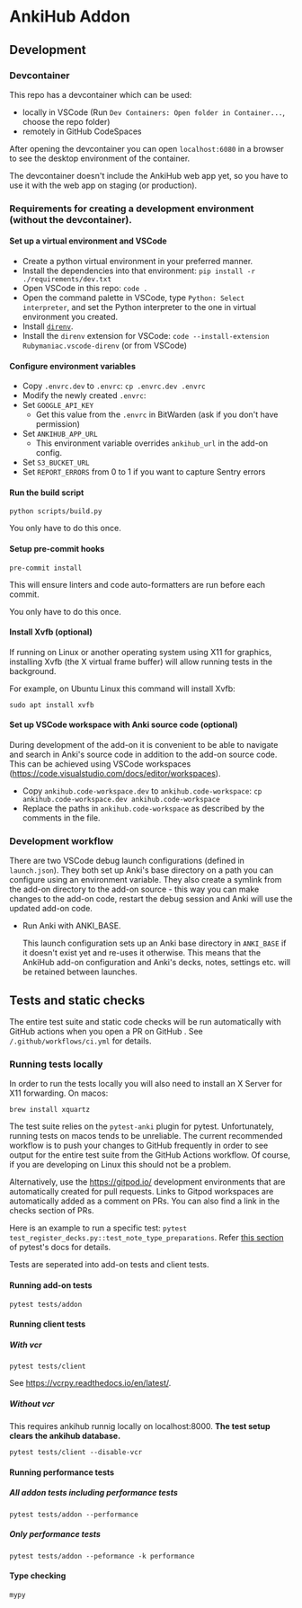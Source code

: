 # AnkiHub Addon

## Development

### Devcontainer
This repo has a devcontainer which can be used:
- locally in VSCode (Run `Dev Containers: Open folder in Container...`, choose the repo folder)
- remotely in GitHub CodeSpaces

After opening the devcontainer you can open `localhost:6080` in a browser to see the desktop environment of the container.

The devcontainer doesn't include the AnkiHub web app yet, so you have to use it with the web app on staging
(or production).

### Requirements for creating a development environment (without the devcontainer).
#### Set up a virtual environment and VSCode

- Create a python virtual environment in your preferred manner.
- Install the dependencies into that environment: `pip install -r ./requirements/dev.txt`
- Open VSCode in this repo:  `code .`
- Open the command palette in VSCode, type `Python: Select interpreter`, and set the Python interpreter to the one in virtual environment you created.
- Install [`direnv`](https://direnv.net/docs/installation.html).
- Install the `direnv` extension for VSCode: `code --install-extension Rubymaniac.vscode-direnv` (or from VSCode)

#### Configure environment variables

- Copy `.envrc.dev` to `.envrc`:  `cp .envrc.dev .envrc`
- Modify the newly created `.envrc`:
- Set `GOOGLE_API_KEY`
  - Get this value from the `.envrc` in BitWarden (ask if you don't have permission)
- Set `ANKIHUB_APP_URL`
  - This environment variable overrides `ankihub_url` in the add-on config.
- Set `S3_BUCKET_URL`
- Set `REPORT_ERRORS` from 0 to 1 if you want to capture Sentry errors

#### Run the build script
`python scripts/build.py`

You only have to do this once.

#### Setup pre-commit hooks
`pre-commit install`

This will ensure linters and code auto-formatters are run before each commit.

You only have to do this once.

#### Install Xvfb (optional)
If running on Linux or another operating system using X11 for graphics, installing Xvfb (the X virtual frame buffer) will allow running tests in the background.

For example, on Ubuntu Linux this command will install Xvfb:

```
sudo apt install xvfb
```

#### Set up VSCode workspace with Anki source code (optional)
During development of the add-on it is convenient to be able to navigate and search in Anki's source code in addition to the add-on source code.
This can be achieved using VSCode workspaces (https://code.visualstudio.com/docs/editor/workspaces).
- Copy `ankihub.code-workspace.dev` to `ankihub.code-workspace`:  `cp ankihub.code-workspace.dev ankihub.code-workspace`
- Replace the paths in `ankihub.code-workspace` as described by the comments in the file.

### Development workflow
There are two VSCode debug launch configurations (defined in `launch.json`).
They both set up Anki's base directory on a path you can configure using an environment variable.
They also create a symlink from the add-on directory to the add-on source - this way you can make changes to the
add-on code, restart the debug session and Anki will use the updated add-on code.

- Run Anki with ANKI_BASE.

  This launch configuration sets up an Anki base directory in `ANKI_BASE` if it doesn't exist yet and re-uses it otherwise.
  This means that the AnkiHub add-on configuration and Anki's decks, notes, settings etc. will be retained between launches.


## Tests and static checks

The entire test suite and static code checks will be run automatically with
GitHub actions when you open a PR on GitHub . See `/.github/workflows/ci.yml`
for details.

### Running tests locally

In order to run the tests locally you will also need to install an X Server for X11 forwarding.
On macos:

```
brew install xquartz
```

The test suite relies on the `pytest-anki` plugin for pytest. Unfortunately,
running tests on macos tends to be unreliable. The current recommended workflow
is to push your changes to GitHub frequently in order to see output for the
entire test suite from the GitHub Actions workflow. Of course, if you are
developing on Linux this should not be a problem.

Alternatively, use the https://gitpod.io/ development environments that are
automatically created for pull requests. Links to Gitpod workspaces are
automatically added as a comment on PRs. You can also find a link in the checks
section of PRs.

Here is an example to run a specific test: `pytest
test_register_decks.py::test_note_type_preparations`. Refer [this
section](https://docs.pytest.org/en/6.2.x/usage.html#specifying-tests-selecting-tests)
of pytest's docs for details.

Tests are seperated into add-on tests and client tests.

#### Running add-on tests
```
pytest tests/addon
```

#### Running client tests
##### With vcr
```
pytest tests/client
```
See https://vcrpy.readthedocs.io/en/latest/.

##### Without vcr
This requires ankihub runnig locally on localhost:8000. **The test setup clears the ankihub database.**
```
pytest tests/client --disable-vcr
```

#### Running performance tests
##### All addon tests including performance tests
```
pytest tests/addon --performance
```

##### Only performance tests
```
pytest tests/addon --peformance -k performance
```

#### Type checking
```
mypy
```
